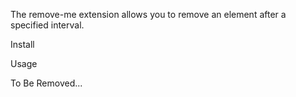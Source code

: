 The remove-me extension allows you to remove an element after a specified interval.

Install
<script src="https://unpkg.com/htmx.org/dist/ext/remove-me.js"></script>

Usage
<div hx-ext="remove-me">
    <!-- Removes this div after 1 second -->
    <div remove-me="1s">To Be Removed...</div>
</div>
